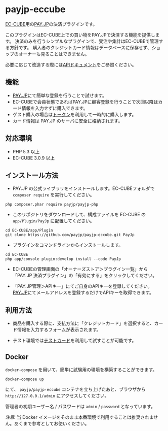 # payjp-eccube

[EC-CUBE](http://www.ec-cube.net)用の[PAY.JP](https://pay.jp/)の決済プラグインです。

このプラグインはEC-CUBE上での買い物をPAY.JPで決済する機能を提供します。
決済のみを行うシンプルなプラグインで、受注や集計はEC-CUBEで管理する方針です。
購入者のクレジットカード情報はデータベースに保存せず、ショップのオーナーも見ることはできません。

必要に応じて改造する際には[APIドキュメント](https://pay.jp/docs/api/)をご参照ください。

## 機能

- [PAY.JP](https://pay.jp/)にて簡単な登録を行うことで試せます。
- EC-CUBEで会員状態であればPAY.JPに顧客登録を行うことで次回以降はカード情報を入力せずに購入できます。
- ゲスト購入の場合は[トークン](https://pay.jp/docs/api/#token-トークン)を利用して一時的に購入します。
- カード情報は PAY.JP のサーバに安全に格納されます。

## 対応環境

- PHP 5.3 以上
- EC-CUBE 3.0.9 以上

## インストール方法

- PAY.JP の公式ライブラリをインストールします。EC-CUBEフォルダで `composer require` を実行してください。

```
php composer.phar require payjp/payjp-php
```

- このリポジトリをダウンロードして、構成ファイルを EC-CUBE の `app/Plugin/PayJp` に配置してください。

```
cd EC-CUBE/app/Plugin
git clone https://github.com/payjp/payjp-eccube.git PayJp
```

- プラグインをコマンドラインからインストールします。

```
cd EC-CUBE
php app/console plugin:develop install --code PayJp
```

- EC-CUBEの管理画面の「オーナーズストア＞プラグイン一覧」から「PAY.JP 決済プラグイン」の「有効にする」をクリックしてください。

- 「PAY.JP管理＞APIキー」にてご自身のAPIキーを登録してください。[PAY.JP](https://pay.jp/)にてメールアドレスを登録するだけでAPIキーを取得できます。

## 利用方法

- 商品を購入する際に、支払方法に「クレジットカード」を選択すると、カード情報を入力するフォームが表示されます。

- テスト環境では[テストカード](https://pay.jp/docs/testcard)を利用して試すことが可能です。

## Docker

`docker-compose` を用いて、簡単に試験用の環境を構築することができます。

```
docker-compose up
```

にて、 `payjp/payjp-eccube` コンテナを立ち上げたあと、ブラウザから `http://127.0.0.1/admin` にアクセスしてください。

管理者の初期ユーザー名 / パスワードは `admin` / `password` となっています。

*注意:* 当 Docker イメージをそのまま本番環境で利用することは推奨されません。あくまで参考としてお使いください。
